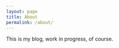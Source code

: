 ```yaml
---
layout: page
title: About
permalink: /about/
---
```


This is my blog, work in progress, of course.
